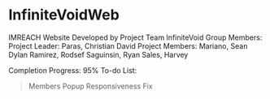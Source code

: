 # InfiniteVoidWeb
IMREACH Website Developed by Project Team InfiniteVoid
Group Members:
Project Leader: Paras, Christian David
Project Members: 
                Mariano, Sean Dylan
                Ramirez, Rodsef
                Saguinsin, Ryan
                Sales, Harvey

Completion Progress: 95%
To-do List:
> Members Popup
> Responsiveness Fix